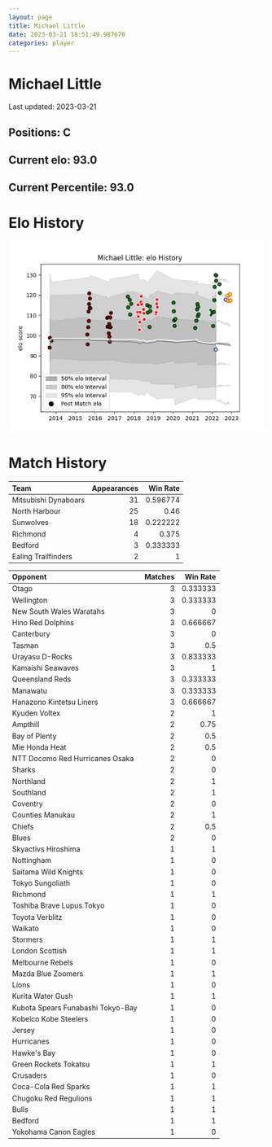 ```yaml
---  
layout: page  
title: Michael Little  
date: 2023-03-21 18:51:49.987670  
categories: player  
---
```

# Michael Little


Last updated: 2023-03-21
## Positions: C

## Current elo: 93.0

## Current Percentile: 93.0

# Elo History


![elo history](history_MichaelLittle.png)
# Match History


| Team                 |   Appearances |   Win Rate |
|:---------------------|--------------:|-----------:|
| Mitsubishi Dynaboars |            31 |   0.596774 |
| North Harbour        |            25 |   0.46     |
| Sunwolves            |            18 |   0.222222 |
| Richmond             |             4 |   0.375    |
| Bedford              |             3 |   0.333333 |
| Ealing Trailfinders  |             2 |   1        |

| Opponent                          |   Matches |   Win Rate |
|:----------------------------------|----------:|-----------:|
| Otago                             |         3 |   0.333333 |
| Wellington                        |         3 |   0.333333 |
| New South Wales Waratahs          |         3 |   0        |
| Hino Red Dolphins                 |         3 |   0.666667 |
| Canterbury                        |         3 |   0        |
| Tasman                            |         3 |   0.5      |
| Urayasu D-Rocks                   |         3 |   0.833333 |
| Kamaishi Seawaves                 |         3 |   1        |
| Queensland Reds                   |         3 |   0.333333 |
| Manawatu                          |         3 |   0.333333 |
| Hanazono Kintetsu Liners          |         3 |   0.666667 |
| Kyuden Voltex                     |         2 |   1        |
| Ampthill                          |         2 |   0.75     |
| Bay of Plenty                     |         2 |   0.5      |
| Mie Honda Heat                    |         2 |   0.5      |
| NTT Docomo Red Hurricanes Osaka   |         2 |   0        |
| Sharks                            |         2 |   0        |
| Northland                         |         2 |   1        |
| Southland                         |         2 |   1        |
| Coventry                          |         2 |   0        |
| Counties Manukau                  |         2 |   1        |
| Chiefs                            |         2 |   0.5      |
| Blues                             |         2 |   0        |
| Skyactivs Hiroshima               |         1 |   1        |
| Nottingham                        |         1 |   0        |
| Saitama Wild Knights              |         1 |   0        |
| Tokyo Sungoliath                  |         1 |   0        |
| Richmond                          |         1 |   1        |
| Toshiba Brave Lupus Tokyo         |         1 |   0        |
| Toyota Verblitz                   |         1 |   0        |
| Waikato                           |         1 |   0        |
| Stormers                          |         1 |   1        |
| London Scottish                   |         1 |   1        |
| Melbourne Rebels                  |         1 |   0        |
| Mazda Blue Zoomers                |         1 |   1        |
| Lions                             |         1 |   0        |
| Kurita Water Gush                 |         1 |   1        |
| Kubota Spears Funabashi Tokyo-Bay |         1 |   0        |
| Kobelco Kobe Steelers             |         1 |   0        |
| Jersey                            |         1 |   0        |
| Hurricanes                        |         1 |   0        |
| Hawke's Bay                       |         1 |   0        |
| Green Rockets Tokatsu             |         1 |   1        |
| Crusaders                         |         1 |   0        |
| Coca-Cola Red Sparks              |         1 |   1        |
| Chugoku Red Regulions             |         1 |   1        |
| Bulls                             |         1 |   1        |
| Bedford                           |         1 |   1        |
| Yokohama Canon Eagles             |         1 |   0        |